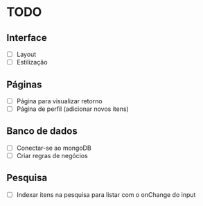 # TODO
## Interface 
- [ ] Layout
- [ ] Estilização

## Páginas 
- [ ] Página para visualizar retorno
- [ ] Página de perfil (adicionar novos itens)

## Banco de dados
- [ ] Conectar-se ao mongoDB
- [ ] Criar regras de negócios

## Pesquisa
- [ ] Indexar itens na pesquisa para listar com o onChange do input
